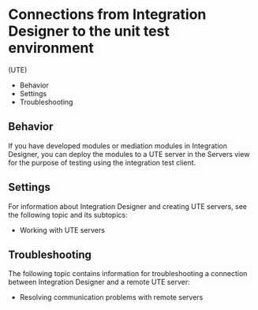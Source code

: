 # Connections from Integration Designer to the unit test environment
(UTE)

- Behavior
- Settings
- Troubleshooting

## Behavior

If you have developed modules or
mediation modules in Integration Designer, you can deploy the modules
to a UTE server in the Servers view for the purpose of testing using
the integration test client.

## Settings

For information about Integration
Designer and creating UTE servers, see the following topic and its
subtopics:

- Working with UTE servers

## Troubleshooting

The following topic contains
information for troubleshooting a connection between Integration Designer
and a remote UTE server:

- Resolving communication problems with remote servers